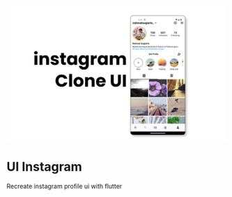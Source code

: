 <img src="readme_asset/preview.png">


# UI Instagram

Recreate instagram profile ui with flutter

<!-- ## Screenshot
<p align="center">
  <img src="ss/profile.jpg" width="270">
</p> -->
